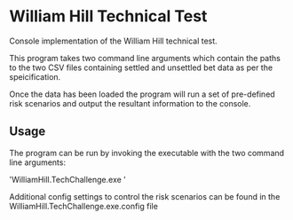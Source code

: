 # William Hill Technical Test

Console implementation of the William Hill technical test. 

This program takes two command line arguments which contain the paths to the two CSV files containing settled and 
unsettled bet data as per the speicification.

Once the data has been loaded the program will run a set of pre-defined risk scenarios and output the resultant information
to the console.

## Usage

The program can be run by invoking the executable with the two command line arguments: 

'WilliamHill.TechChallenge.exe <settled bets csv path> <unsettled bets csv path>'

Additional config settings to control the risk scenarios can be found in the WilliamHill.TechChallenge.exe.config file

